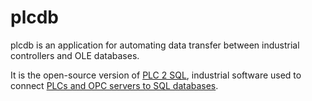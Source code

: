 plcdb
=====

plcdb is an application for automating data transfer between industrial controllers and OLE databases.

It is the open-source version of [PLC 2 SQL](http://plc2sql.com), industrial software used to connect [PLCs and OPC servers to SQL databases](http://www.plc2sql.com/try-the-demo/).
